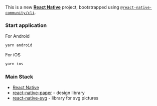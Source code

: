 This is a new [**React Native**](https://reactnative.dev) project, bootstrapped using [`@react-native-community/cli`](https://github.com/react-native-community/cli).

### Start application
For Android

```bash
yarn android
```

For iOS

```bash
yarn ios
```

### Main Stack
- [React Native](https://reactnative.dev)
- [react-native-paper](https://reactnativepaper.com/) - design library 
- [react-native-svg](https://github.com/software-mansion/react-native-svg) - library for svg pictures
